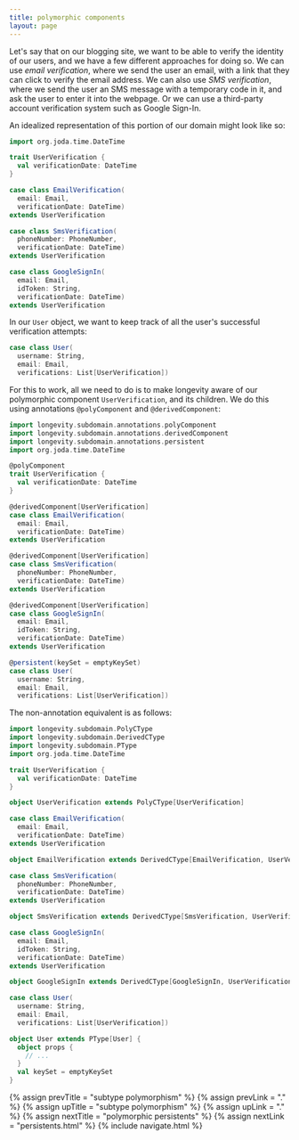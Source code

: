 ```yaml
---
title: polymorphic components
layout: page
---
```


Let's say that on our blogging site, we want to be able to verify the
identity of our users, and we have a few different approaches for
doing so. We can use _email verification_, where we send the user an
email, with a link that they can click to verify the email address. We
can also use _SMS verification_, where we send the user an SMS message
with a temporary code in it, and ask the user to enter it into the
webpage. Or we can use a third-party account verification system such
as Google Sign-In.

An idealized representation of this portion of our domain might look
like so:

```scala
import org.joda.time.DateTime

trait UserVerification {
  val verificationDate: DateTime
}

case class EmailVerification(
  email: Email,
  verificationDate: DateTime)
extends UserVerification

case class SmsVerification(
  phoneNumber: PhoneNumber,
  verificationDate: DateTime)
extends UserVerification

case class GoogleSignIn(
  email: Email,
  idToken: String,
  verificationDate: DateTime)
extends UserVerification
```

In our `User` object, we want to keep track of all the user's
successful verification attempts:

```scala
case class User(
  username: String,
  email: Email,
  verifications: List[UserVerification])
```

For this to work, all we need to do is to make longevity aware of our
polymorphic component `UserVerification`, and its children. We do this
using annotations `@polyComponent` and `@derivedComponent`:

```scala
import longevity.subdomain.annotations.polyComponent
import longevity.subdomain.annotations.derivedComponent
import longevity.subdomain.annotations.persistent
import org.joda.time.DateTime

@polyComponent
trait UserVerification {
  val verificationDate: DateTime
}

@derivedComponent[UserVerification]
case class EmailVerification(
  email: Email,
  verificationDate: DateTime)
extends UserVerification

@derivedComponent[UserVerification]
case class SmsVerification(
  phoneNumber: PhoneNumber,
  verificationDate: DateTime)
extends UserVerification

@derivedComponent[UserVerification]
case class GoogleSignIn(
  email: Email,
  idToken: String,
  verificationDate: DateTime)
extends UserVerification

@persistent(keySet = emptyKeySet)
case class User(
  username: String,
  email: Email,
  verifications: List[UserVerification])
```

The non-annotation equivalent is as follows:


```scala
import longevity.subdomain.PolyCType
import longevity.subdomain.DerivedCType
import longevity.subdomain.PType
import org.joda.time.DateTime

trait UserVerification {
  val verificationDate: DateTime
}

object UserVerification extends PolyCType[UserVerification]

case class EmailVerification(
  email: Email,
  verificationDate: DateTime)
extends UserVerification

object EmailVerification extends DerivedCType[EmailVerification, UserVerification]

case class SmsVerification(
  phoneNumber: PhoneNumber,
  verificationDate: DateTime)
extends UserVerification

object SmsVerification extends DerivedCType[SmsVerification, UserVerification]

case class GoogleSignIn(
  email: Email,
  idToken: String,
  verificationDate: DateTime)
extends UserVerification

object GoogleSignIn extends DerivedCType[GoogleSignIn, UserVerification]

case class User(
  username: String,
  email: Email,
  verifications: List[UserVerification])

object User extends PType[User] {
  object props {
    // ...
  }
  val keySet = emptyKeySet
}
```

{% assign prevTitle = "subtype polymorphism" %}
{% assign prevLink = "." %}
{% assign upTitle = "subtype polymorphism" %}
{% assign upLink = "." %}
{% assign nextTitle = "polymorphic persistents" %}
{% assign nextLink = "persistents.html" %}
{% include navigate.html %}

